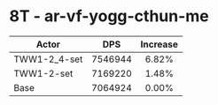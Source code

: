 # 8T - ar-vf-yogg-cthun-me
| Actor | DPS | Increase |
|---|:---:|:---:|
|TWW1-2_4-set|7546944|6.82%|
|TWW1-2-set|7169220|1.48%|
|Base|7064924|0.00%|
